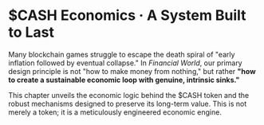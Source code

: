 # $CASH Economics · A System Built to Last

Many blockchain games struggle to escape the death spiral of "early inflation followed by eventual collapse." In _Financial World_, our primary design principle is not "how to make money from nothing," but rather **"how to create a sustainable economic loop with genuine, intrinsic sinks."**

This chapter unveils the economic logic behind the $CASH token and the robust mechanisms designed to preserve its long-term value. This is not merely a token; it is a meticulously engineered economic engine.
